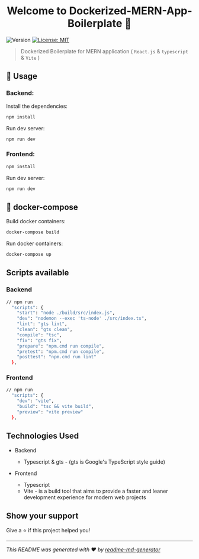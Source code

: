 <h1 align="center">Welcome to Dockerized-MERN-App-Boilerplate 👋</h1>
<p>
<img alt="Version" src="https://img.shields.io/badge/version-0.0.0-blue.svg?cacheSeconds=2592000" />
  <a href="#" target="_blank">
    <img alt="License: MIT" src="https://img.shields.io/badge/License-MIT-yellow.svg" />
  </a>
</p>

  > Dockerized Boilerplate for MERN application ( `React.js` & `typescript` & `Vite` )
  
  
 ## 🚀 Usage
 ### Backend:

Install the dependencies:

```sh
npm install
```

Run dev server:

```sh
npm run dev
```
 ### Frontend:
```sh
npm install
```
Run dev server:

```sh
npm run dev
```

  ## 🐳 docker-compose
  
  Build docker containers:

```sh
docker-compose build
```
  Run docker containers:

```sh
docker-compose up
```

## Scripts available
### Backend
```sh
// npm run 
  "scripts": {
    "start": "node ./build/src/index.js",
    "dev": "nodemon --exec 'ts-node' ./src/index.ts",
    "lint": "gts lint",
    "clean": "gts clean",
    "compile": "tsc",
    "fix": "gts fix",
    "prepare": "npm.cmd run compile",
    "pretest": "npm.cmd run compile",
    "posttest": "npm.cmd run lint"
  },
```


### Frontend
```sh
// npm run 
  "scripts": {
    "dev": "vite",
    "build": "tsc && vite build",
    "preview": "vite preview"
  },
```



## Technologies Used

- Backend
  - Typescript & gts - (gts is Google's TypeScript style guide)
  
- Frontend
  - Typescript
  - Vite - is a build tool that aims to provide a faster and leaner development experience for modern web projects



  
## Show your support

Give a ⭐️ if this project helped you!

***
_This README was generated with ❤️ by [readme-md-generator](https://github.com/kefranabg/readme-md-generator)_
